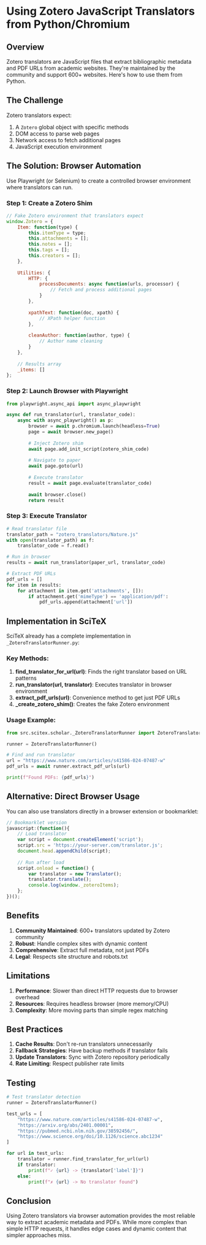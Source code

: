 # Using Zotero JavaScript Translators from Python/Chromium

## Overview

Zotero translators are JavaScript files that extract bibliographic metadata and PDF URLs from academic websites. They're maintained by the community and support 600+ websites. Here's how to use them from Python.

## The Challenge

Zotero translators expect:
1. A `Zotero` global object with specific methods
2. DOM access to parse web pages
3. Network access to fetch additional pages
4. JavaScript execution environment

## The Solution: Browser Automation

Use Playwright (or Selenium) to create a controlled browser environment where translators can run.

### Step 1: Create a Zotero Shim

```javascript
// Fake Zotero environment that translators expect
window.Zotero = {
    Item: function(type) {
        this.itemType = type;
        this.attachments = [];
        this.notes = [];
        this.tags = [];
        this.creators = [];
    },
    
    Utilities: {
        HTTP: {
            processDocuments: async function(urls, processor) {
                // Fetch and process additional pages
            }
        },
        
        xpathText: function(doc, xpath) {
            // XPath helper function
        },
        
        cleanAuthor: function(author, type) {
            // Author name cleaning
        }
    },
    
    // Results array
    _items: []
};
```

### Step 2: Launch Browser with Playwright

```python
from playwright.async_api import async_playwright

async def run_translator(url, translator_code):
    async with async_playwright() as p:
        browser = await p.chromium.launch(headless=True)
        page = await browser.new_page()
        
        # Inject Zotero shim
        await page.add_init_script(zotero_shim_code)
        
        # Navigate to paper
        await page.goto(url)
        
        # Execute translator
        result = await page.evaluate(translator_code)
        
        await browser.close()
        return result
```

### Step 3: Execute Translator

```python
# Read translator file
translator_path = "zotero_translators/Nature.js"
with open(translator_path) as f:
    translator_code = f.read()

# Run in browser
results = await run_translator(paper_url, translator_code)

# Extract PDF URLs
pdf_urls = []
for item in results:
    for attachment in item.get('attachments', []):
        if attachment.get('mimeType') == 'application/pdf':
            pdf_urls.append(attachment['url'])
```

## Implementation in SciTeX

SciTeX already has a complete implementation in `_ZoteroTranslatorRunner.py`:

### Key Methods:

1. **find_translator_for_url(url)**: Finds the right translator based on URL patterns
2. **run_translator(url, translator)**: Executes translator in browser environment
3. **extract_pdf_urls(url)**: Convenience method to get just PDF URLs
4. **_create_zotero_shim()**: Creates the fake Zotero environment

### Usage Example:

```python
from src.scitex.scholar._ZoteroTranslatorRunner import ZoteroTranslatorRunner

runner = ZoteroTranslatorRunner()

# Find and run translator
url = "https://www.nature.com/articles/s41586-024-07487-w"
pdf_urls = await runner.extract_pdf_urls(url)

print(f"Found PDFs: {pdf_urls}")
```

## Alternative: Direct Browser Usage

You can also use translators directly in a browser extension or bookmarklet:

```javascript
// Bookmarklet version
javascript:(function(){
    // Load translator
    var script = document.createElement('script');
    script.src = 'https://your-server.com/translator.js';
    document.head.appendChild(script);
    
    // Run after load
    script.onload = function() {
        var translator = new Translator();
        translator.translate();
        console.log(window._zoteroItems);
    };
})();
```

## Benefits

1. **Community Maintained**: 600+ translators updated by Zotero community
2. **Robust**: Handle complex sites with dynamic content
3. **Comprehensive**: Extract full metadata, not just PDFs
4. **Legal**: Respects site structure and robots.txt

## Limitations

1. **Performance**: Slower than direct HTTP requests due to browser overhead
2. **Resources**: Requires headless browser (more memory/CPU)
3. **Complexity**: More moving parts than simple regex matching

## Best Practices

1. **Cache Results**: Don't re-run translators unnecessarily
2. **Fallback Strategies**: Have backup methods if translator fails
3. **Update Translators**: Sync with Zotero repository periodically
4. **Rate Limiting**: Respect publisher rate limits

## Testing

```python
# Test translator detection
runner = ZoteroTranslatorRunner()

test_urls = [
    "https://www.nature.com/articles/s41586-024-07487-w",
    "https://arxiv.org/abs/2401.00001",
    "https://pubmed.ncbi.nlm.nih.gov/38592456/",
    "https://www.science.org/doi/10.1126/science.abc1234"
]

for url in test_urls:
    translator = runner.find_translator_for_url(url)
    if translator:
        print(f"✓ {url} -> {translator['label']}")
    else:
        print(f"✗ {url} -> No translator found")
```

## Conclusion

Using Zotero translators via browser automation provides the most reliable way to extract academic metadata and PDFs. While more complex than simple HTTP requests, it handles edge cases and dynamic content that simpler approaches miss.